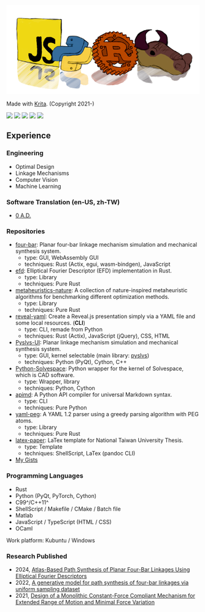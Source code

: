 ![banner](img/lang.png)

Made with [Krita](https://krita.org). (Copyright 2021-)

![](https://github-profile-summary-cards.vercel.app/api/cards/profile-details?username=KmolYuan&theme=github)
![](https://github-profile-summary-cards.vercel.app/api/cards/repos-per-language?username=KmolYuan&theme=github)
![](https://github-profile-summary-cards.vercel.app/api/cards/most-commit-language?username=KmolYuan&theme=github)
![](https://github-profile-summary-cards.vercel.app/api/cards/stats?username=KmolYuan&theme=github)
![](https://github-profile-summary-cards.vercel.app/api/cards/productive-time?username=KmolYuan&theme=github&utcOffset=8)

## Experience

### Engineering
+ Optimal Design
+ Linkage Mechanisms
+ Computer Vision
+ Machine Learning

### Software Translation (en-US, zh-TW)
+ [0 A.D.](https://www.transifex.com/wildfire-games/0ad/dashboard/)

### Repositories
+ [four-bar](https://github.com/KmolYuan/four-bar-rs):
  Planar four-bar linkage mechanism simulation and mechanical synthesis system.
  + type: GUI, WebAssembly GUI
  + techniques: Rust (Actix, egui, wasm-bindgen), JavaScript
+ [efd](https://github.com/KmolYuan/efd-rs):
  Elliptical Fourier Descriptor (EFD) implementation in Rust.
  + type: Library
  + techniques: Pure Rust
+ [metaheuristics-nature](https://github.com/KmolYuan/metaheuristics-nature-rs):
  A collection of nature-inspired metaheuristic algorithms for benchmarking different optimization methods.
  + type: Library
  + techniques: Pure Rust
+ [reveal-yaml](https://github.com/KmolYuan/reveal-yaml-rs):
  Create a Reveal.js presentation simply via a YAML file and some local resources. (**CLI**)
  + type: CLI, remade from Python
  + techniques: Rust (Actix), JavaScript (jQuery), CSS, HTML
+ [Pyslvs-UI](https://github.com/KmolYuan/Pyslvs-UI):
  Planar linkage mechanism simulation and mechanical synthesis system.
  + type: GUI, kernel selectable (main library: [pyslvs](https://github.com/KmolYuan/pyslvs))
  + techniques: Python (PyQt), Cython, C++
+ [Python-Solvespace](https://github.com/KmolYuan/solvespace):
  Python wrapper for the kernel of Solvespace, which is CAD software.
  + type: Wrapper, library
  + techniques: Python, Cython
+ [apimd](https://github.com/KmolYuan/apimd):
  A Python API compiler for universal Markdown syntax.
  + type: CLI
  + techniques: Pure Python
+ [yaml-peg](https://github.com/KmolYuan/yaml-peg-rs):
  A YAML 1.2 parser using a greedy parsing algorithm with PEG atoms.
  + type: Library
  + techniques: Pure Rust
+ [latex-paper](https://github.com/KmolYuan/latex-paper): LaTex template for National Taiwan University Thesis.
  + type: Template
  + techniques: ShellScript, LaTex (pandoc CLI)
+ [My Gists](https://gist.github.com/KmolYuan)

### Programming Languages
+ Rust
+ Python (PyQt, PyTorch, Cython)
+ C99^/C++11^
+ ShellScript / Makefile / CMake / Batch file
+ Matlab
+ JavaScript / TypeScript (HTML / CSS)
+ OCaml

Work platform: Kubuntu / Windows

### Research Published
+ 2024, [Atlas-Based Path Synthesis of Planar Four-Bar Linkages Using Elliptical Fourier Descriptors](https://doi.org/10.1007/978-3-031-45709-8_20)
+ 2022, [A generative model for path synthesis of four-bar linkages via uniform sampling dataset](https://doi.org/10.1177/09544062221123700)
+ 2021, [Design of a Monolithic Constant-Force Compliant Mechanism for Extended Range of Motion and Minimal Force Variation](https://doi.org/10.1115/DETC2021-69726)
